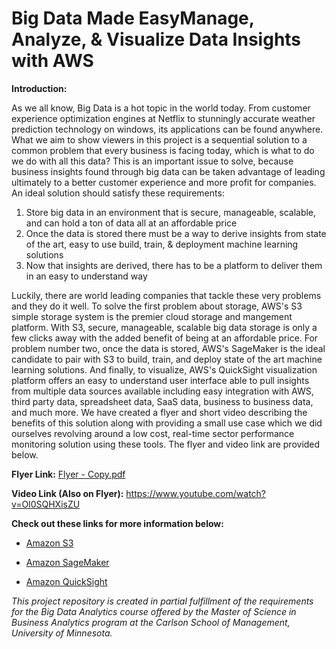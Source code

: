 # Big Data Made EasyManage, Analyze, & Visualize Data Insights with AWS


**Introduction:**

As we all know, Big Data is a hot topic in the world today.  From customer experience optimization engines at Netflix to stunningly accurate weather prediction technology on windows, its applications can be found anywhere.  What we aim to show viewers in this project is a sequential solution to a common problem that every business is facing today, which is what to do we do with all this data?  This is an important issue to solve, because business insights found through big data can be taken advantage of leading ultimately to a better customer experience and more profit for companies.  An ideal solution should satisfy these requirements:

  1) Store big data in an environment that is secure, manageable, scalable, and can hold a ton of data all at an affordable price
  2) Once the data is stored there must be a way to derive insights from state of the art, easy to use build, train, & deployment machine learning solutions 
  3) Now that insights are derived, there has to be a platform to deliver them in an easy to understand way

Luckily, there are world leading companies that tackle these very problems and they do it well.  To solve the first problem about storage, AWS's S3 simple storage system is the premier cloud storage and mangement platform.  With S3, secure, manageable, scalable big data storage is only a few clicks away with the added benefit of being at an affordable price.  For problem number two, once the data is stored, AWS's SageMaker is the ideal candidate to pair with S3 to build, train, and deploy state of the art machine learning solutions.  And finally, to visualize, AWS's QuickSight visualization platform offers an easy to understand user interface able to pull insights from multiple data sources available including easy integration with AWS, third party data, spreadsheet data, SaaS data, business to business data, and much more.  We have created a flyer and short video describing the benefits of this solution along with providing a small use case which we did ourselves revolving around a low cost, real-time sector performance monitoring solution using these tools. The flyer and video link are provided below.


**Flyer Link:**
[Flyer - Copy.pdf](https://github.com/Koller08/big-data-sector-analysis/files/6411392/Flyer.-.Copy.pdf)


**Video Link (Also on Flyer):**
https://www.youtube.com/watch?v=Ol0SQHXisZU


**Check out these links for more information below:**

- [Amazon S3](https://aws.amazon.com/s3/)

- [Amazon SageMaker](https://aws.amazon.com/sagemaker/)

- [Amazon QuickSight](https://aws.amazon.com/quicksight/)




*This project repository is created in partial fulfillment of the requirements for the Big Data Analytics course offered by the Master of Science in Business Analytics program at the Carlson School of Management, University of Minnesota.*
